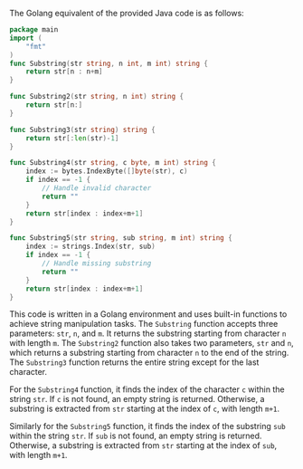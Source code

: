 The Golang equivalent of the provided Java code is as follows:

```go
package main
import (
    "fmt"
)
func Substring(str string, n int, m int) string {
    return str[n : n+m]
}

func Substring2(str string, n int) string {
    return str[n:]
}

func Substring3(str string) string {
    return str[:len(str)-1]
}

func Substring4(str string, c byte, m int) string {
    index := bytes.IndexByte([]byte(str), c)
    if index == -1 {
        // Handle invalid character
        return ""
    }
    return str[index : index+m+1]
}

func Substring5(str string, sub string, m int) string {
    index := strings.Index(str, sub)
    if index == -1 {
        // Handle missing substring
        return ""
    }
    return str[index : index+m+1]
}
```

This code is written in a Golang environment and uses built-in functions to achieve string manipulation tasks. The `Substring` function accepts three parameters: `str`, `n`, and `m`. It returns the substring starting from character `n` with length `m`.
The `Substring2` function also takes two parameters, `str` and `n`, which returns a substring starting from character `n` to the end of the string. The `Substring3` function returns the entire string except for the last character.

For the `Substring4` function, it finds the index of the character `c` within the string `str`. If `c` is not found, an empty string is returned. Otherwise, a substring is extracted from `str` starting at the index of `c`, with length `m+1`.

Similarly for the `Substring5` function, it finds the index of the substring `sub` within the string `str`. If `sub` is not found, an empty string is returned. Otherwise, a substring is extracted from `str` starting at the index of `sub`, with length `m+1`.
